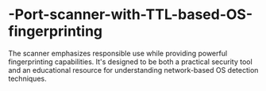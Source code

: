 # -Port-scanner-with-TTL-based-OS-fingerprinting
The scanner emphasizes responsible use while providing powerful fingerprinting capabilities. It's designed to be both a practical security tool and an educational resource for understanding network-based OS detection techniques.
